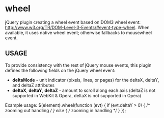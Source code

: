 wheel
=====

jQuery plugin creating a wheel event based on DOM3 wheel event: http://www.w3.org/TR/DOM-Level-3-Events/#event-type-wheel. When available, it uses native wheel event; otherwise fallbacks to mousewheel event.

## USAGE

To provide consistency with the rest of jQuery mouse events, this plugin defines the following fields on the jQuery wheel event:
* **deltaMode** - unit indicator (pixels, lines, or pages) for the deltaX, deltaY, and deltaZ attributes
* **deltaX**, **deltaY**, **deltaZ** - amount to scroll along each axis (deltaZ is not supported in WebKit & Opera, deltaX is not supported in Opera)

Example usage:
	$(element).wheel(function (evt) {
		if (evt.deltaY > 0) { /* zooming out handling */ }
		else { /* zooming in handling */ }
	});

